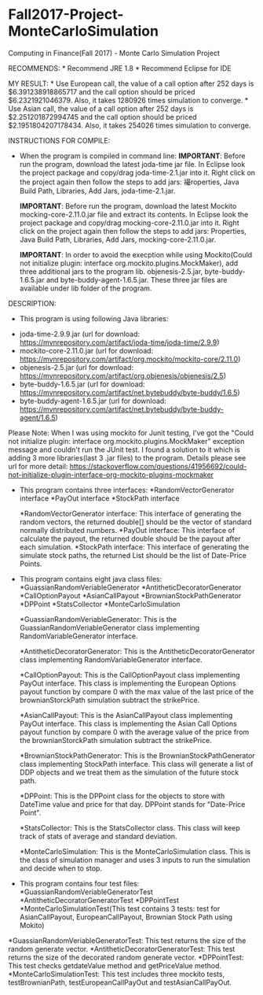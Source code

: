 # Fall2017-Project-MonteCarloSimulation

Computing in Finance(Fall 2017) - Monte Carlo Simulation Project

RECOMMENDS:
      * Recommend JRE 1.8
      * Recommend Eclipse for IDE

MY RESULT:
      * Use European call, the value of a call option after 252 days is $6.391238918865717 and the call option should be priced $6.2321921046379.
	Also, it takes 1280926 times simulation to converge. 
      * Use Asian call, the value of a call option after 252 days is $2.251201872994745 and the call option should be priced $2.1951804207178434.
	Also, it takes 254026 times simulation to converge. 

INSTRUCTIONS FOR COMPILE:

* When the program is compiled in command line:	
	**IMPORTANT**: Before run the program, download the latest joda-time jar file. In Eclipse look the project package and copy/drag joda-time-2.1.jar into it. Right click on the project again then follow the steps to add jars: 襊roperties, Java Build Path, Libraries, Add Jars, joda-time-2.1.jar. 

	**IMPORTANT**: Before run the program, download the latest Mockito mocking-core-2.11.0.jar file and extract its contents. In Eclipse look the project package and copy/drag mocking-core-2.11.0.jar into it. Right click on the project again then follow the steps to add jars: Properties, Java Build Path, Libraries, Add Jars, mocking-core-2.11.0.jar. 
	
	**IMPORTANT**: In order to avoid the execption while using Mockito(Could not initialize plugin: interface org.mockito.plugins.MockMaker), add three additional jars to the program lib. objenesis-2.5.jar, byte-buddy-1.6.5.jar and byte-buddy-agent-1.6.5.jar. These three jar files are available under lib folder of the program.

DESCRIPTION:

* This program is using following Java libraries:
 - joda-time-2.9.9.jar (url for download: https://mvnrepository.com/artifact/joda-time/joda-time/2.9.9)
 - mockito-core-2.11.0.jar (url for download: https://mvnrepository.com/artifact/org.mockito/mockito-core/2.11.0)
 - objenesis-2.5.jar (url for download: https://mvnrepository.com/artifact/org.objenesis/objenesis/2.5)
 - byte-buddy-1.6.5.jar (url for download: https://mvnrepository.com/artifact/net.bytebuddy/byte-buddy/1.6.5)
 - byte-buddy-agent-1.6.5.jar (url for download: https://mvnrepository.com/artifact/net.bytebuddy/byte-buddy-agent/1.6.5)

 Please Note: When I was using mockito for Junit testing, I've got the "Could not initialize plugin: interface org.mockito.plugins.MockMaker" exception message and couldn't run the JUnit test. I found a solution to it which is adding 3 more libraries(last 3 .jar files) to the program. Details please see url for more detail: https://stackoverflow.com/questions/41956692/could-not-initialize-plugin-interface-org-mockito-plugins-mockmaker

* This program contains three interfaces:
	*RandomVectorGenerator interface
	*PayOut interface
	*StockPath interface

	*RandomVectorGenerator interface: This interface of generating the random vectors, the returned double[] should be the vector of standard normally distributed numbers.
	*PayOut interface: This interface of calculate the payout, the returned double should be the payout after each simulation.
	*StockPath interface: This interface of generating the simulate stock paths, the returned List<DPPoint> should be the list of Date-Price Points. 

* This program contains eight java class files:
	*GuassianRandomVeriableGenerator
	*AntitheticDecoratorGenerator
	*CallOptionPayout
	*AsianCallPayout
	*BrownianStockPathGenerator
	*DPPoint
	*StatsCollector
	*MonteCarloSimulation

	*GuassianRandomVeriableGenerator: This is the GuassianRandomVeriableGenerator class implementing RandomVariableGenerator interface.

	*AntitheticDecoratorGenerator: This is the AntitheticDecoratorGenerator class implementing RandomVariableGenerator interface.

	*CallOptionPayout: This is the CallOptionPayout class implementing PayOut interface. This class is implementing the European Options payout function by compare 0 with the max value of the last price of the brownianStorckPath simulation subtract the strikePrice.

	*AsianCallPayout: This is the AsianCallPayout class implementing PayOut interface. This class is implementing the Asian Call Options payout function by compare 0 with the average value of the price from the brownianStorckPath simulation subtract the strikePrice.

	*BrownianStockPathGenerator: This is the BrownianStockPathGenerator class implementing StockPath interface. This class will generate a list of DDP objects and we treat them as the simulation of the future stock path.

	*DPPoint: This is the DPPoint class for the objects to store with DateTime value and price for that day. DPPoint stands for "Date-Price Point".

	*StatsCollector: This is the StatsCollector class. This class will keep track of stats of average and standard deviation.

	*MonteCarloSimulation: This is the MonteCarloSimulation class. This is the class of simulation manager and uses 3 inputs to run the simulation and decide when to stop. 

* This program contains four test files:
	*GuassianRandomVeriableGeneratorTest
	*AntitheticDecoratorGeneratorTest
	*DPPointTest
	*MonteCarloSimulationTest(This test contains 3 tests: test for AsianCallPayout, EuropeanCallPayout, Brownian Stock Path using Mokito)

*GuassianRandomVeriableGeneratorTest: This test returns the size of the random generate vector. 
*AntitheticDecoratorGeneratorTest: This test returns the size of the decorated random generate vector.
*DPPointTest: This test checks getdateValue method and getPriceValue method. 
*MonteCarloSimulationTest: This test includes three mockito tests, testBrownianPath, testEuropeanCallPayOut and testAsianCallPayOut. 







